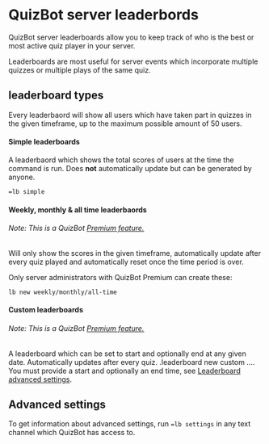 # QuizBot server leaderbords

QuizBot server leaderboards allow you to keep track of who is the best or most active quiz player in your server.

Leaderboards are most useful for server events which incorporate multiple quizzes or multiple plays of the same quiz.

## leaderboard types

Every leaderbaord will show all users which have taken part in quizzes in the given timeframe, up to the maximum possible amount of 50 users.

#### Simple leaderboards

A leaderbaord which shows the total scores of users at the time the command is run. Does **not** automatically update but can be generated by anyone.

`=lb simple`

#### Weekly, monthly & all time leaderbaords

###### Note: This is a QuizBot [Premium feature.](https://quizbot.xyz/premium?src=qb-docs)

Will only show the scores in the given timeframe, automatically update after every quiz played and automatically reset once the time period is over.

Only server administrators with QuizBot Premium can create these:

`lb new weekly/monthly/all-time`

#### Custom leaderboards

###### Note: This is a QuizBot [Premium feature.](https://quizbot.xyz/premium?src=qb-docs)

A leaderboard which can be set to start and optionally end at any given date. Automatically updates after every quiz. .leaderboard new custom .... You must provide a start and optionally an end time, see [Leaderboard advanced settings](#advanced-settings).

## Advanced settings

To get information about advanced settings, run `=lb settings` in any text channel which QuizBot has access to.
